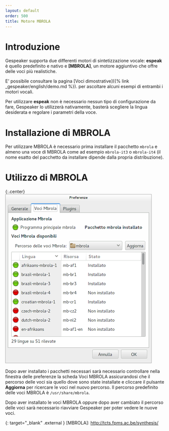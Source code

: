 ```yaml
---
layout: default
order: 500
title: Motore MBROLA
---
```

# Introduzione

Gespeaker supporta due differenti motori di sintetizzazione vocale: **espeak**
è quello predefinito e nativo e **[MBROLA]**, un motore aggiuntivo che offre
delle voci più realistiche.

E' possibile consultare la pagina 
[Voci dimostrative]({% link _gespeaker/english/demo.md %}).
per ascoltare alcuni esempi di entrambi i motori vocali.

Per utilizzare **espeak** non è necessario nessun tipo di configurazione da
fare, Gespeaker lo utilizzerà nativamente, basterà scegliere la lingua
desiderata e regolare i parametri della voce.

# Installazione di MBROLA

Per utilizzare MBROLA è necessario prima installare il pacchetto ```mbrola``` e
almeno una voce di MBROLA come ad esempio ```mbrola-it3``` o ```mbrola-it4```
(il nome esatto del pacchetto da installare dipende dalla propria distribuzione).

# Utilizzo di MBROLA

{:.center}
![Finestra delle preferenze per MBROLA](/resources/gespeaker/archive/latest/italian/mbrola.png)

Dopo aver installato i pacchetti necessari sarà necessario controllare nella
finestra delle preferenze la scheda Voci MBROLA assicurandosi che il percorso
delle voci sia quello dove sono state installate e cliccare il pulsante
**Aggiorna** per ricercare le voci nel nuovo percorso.
Il percorso predefinito delle voci MBROLA è ```/usr/share/mbrola```.

Dopo aver installato le voci MBROLA oppure dopo aver cambiato il percorso delle
voci sarà necessario riavviare Gespeaker per poter vedere le nuove voci.

{: target="_blank" .external }
[MBROLA]: http://tcts.fpms.ac.be/synthesis/
